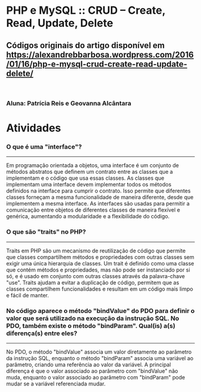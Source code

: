 # PHP e MySQL :: CRUD – Create, Read, Update, Delete
## Códigos originais do artigo disponível em https://alexandrebbarbosa.wordpress.com/2016/01/16/php-e-mysql-crud-create-read-update-delete/
<br>

### Aluna: Patrícia Reis e Geovanna Alcântara

# **Atividades**

### **O que é uma "interface"?**
<hr>
<p>Em programação orientada a objetos, uma interface é um conjunto de métodos abstratos que definem um contrato entre as classes que a implementam e o código que usa essas classes. As classes que implementam uma interface devem implementar todos os métodos definidos na interface para cumprir o contrato. Isso permite que diferentes classes forneçam a mesma funcionalidade de maneira diferente, desde que implementem a mesma interface. As interfaces são usadas para permitir a comunicação entre objetos de diferentes classes de maneira flexível e genérica, aumentando a modularidade e a flexibilidade do código.
</p>

###  **O que são "traits" no PHP?**
<hr>
<p>Traits em PHP são um mecanismo de reutilização de código que permite que classes compartilhem métodos e propriedades com outras classes sem exigir uma única hierarquia de classes. Um trait é definido como uma classe que contém métodos e propriedades, mas não pode ser instanciado por si só, e é usado em conjunto com outras classes através da palavra-chave "use". Traits ajudam a evitar a duplicação de código, permitem que as classes compartilhem funcionalidades e resultam em um código mais limpo e fácil de manter.</p>

### **No código aparece o método "bindValue" do PDO para definir o valor que será utilizado na execução da instrução SQL. No PDO, também existe o método "bindParam". Qual(is) a(s) diferença(s) entre eles?**
<hr>
<p>No PDO, o método "bindValue" associa um valor diretamente ao parâmetro da instrução SQL, enquanto o método "bindParam" associa uma variável ao parâmetro, criando uma referência ao valor da variável. A principal diferença é que o valor associado ao parâmetro com "bindValue" não muda, enquanto o valor associado ao parâmetro com "bindParam" pode mudar se a variável referenciada mudar.</p>